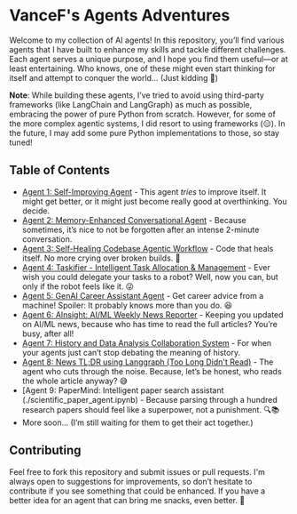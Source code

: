 # VanceF's Agents Adventures

Welcome to my collection of AI agents! In this repository, you’ll find various agents that I have built to enhance my skills and tackle different challenges. Each agent serves a unique purpose, and I hope you find them useful—or at least entertaining. Who knows, one of these might even start thinking for itself and attempt to conquer the world… (Just kidding 👀)

**Note**: While building these agents, I’ve tried to avoid using third-party frameworks (like LangChain and LangGraph) as much as possible, embracing the power of pure Python from scratch. However, for some of the more complex agentic systems, I did resort to using frameworks (😑). In the future, I may add some pure Python implementations to those, so stay tuned!

## Table of Contents

- [Agent 1: Self-Improving Agent](./self_improving_agent.ipynb) - This agent *tries* to improve itself. It might get better, or it might just become really good at overthinking. You decide.
- [Agent 2: Memory-Enhanced Conversational Agent](./memory_enhanced_conversational_agent.ipynb) - Because sometimes, it’s nice to not be forgotten after an intense 2-minute conversation.
- [Agent 3: Self-Healing Codebase Agentic Workflow](./self_healing_code.ipynb) - Code that heals itself. No more crying over broken builds. 🎉
- [Agent 4: Taskifier - Intelligent Task Allocation & Management](./taskifier.ipynb) - Ever wish you could delegate your tasks to a robot? Well, now you can, but only if the robot feels like it. 😜
- [Agent 5: GenAI Career Assistant Agent](./agent_hackathon_genAI_career_assistant.ipynb) - Get career advice from a machine! Spoiler: It probably knows more than you do. 😆
- [Agent 6: AInsight: AI/ML Weekly News Reporter](./ainsight_langgraph.ipynb) - Keeping you updated on AI/ML news, because who has time to read the full articles? You’re busy, after all!
- [Agent 7: History and Data Analysis Collaboration System](./multi_agent_collaboration_system.ipynb) - For when your agents just can’t stop debating the meaning of history.
- [Agent 8: News TL;DR using Langgraph (Too Long Didn't Read)](./news_tldr_langgraph.ipynb) - The agent who cuts through the noise. Because, let’s be honest, who reads the whole article anyway? 😅
- [Agent 9: PaperMind: Intelligent paper search assistant (./scientific_paper_agent.ipynb) - Because parsing through a hundred research papers should feel like a superpower, not a punishment. 🔍📚
- More soon... (I’m still waiting for them to get their act together.)

## Contributing

Feel free to fork this repository and submit issues or pull requests. I'm always open to suggestions for improvements, so don’t hesitate to contribute if you see something that could be enhanced. If you have a better idea for an agent that can bring me snacks, even better. 🍕


